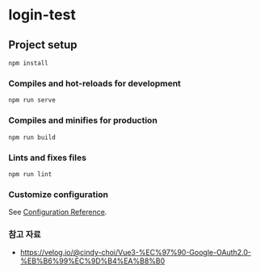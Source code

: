 # login-test

## Project setup
```
npm install
```

### Compiles and hot-reloads for development
```
npm run serve
```

### Compiles and minifies for production
```
npm run build
```

### Lints and fixes files
```
npm run lint
```

### Customize configuration
See [Configuration Reference](https://cli.vuejs.org/config/).


### 참고 자료
- https://velog.io/@cindy-choi/Vue3-%EC%97%90-Google-OAuth2.0-%EB%B6%99%EC%9D%B4%EA%B8%B0
